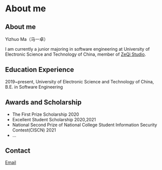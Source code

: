 # About me


## About me

Yizhuo Ma（马一卓）

I am currently a junior majoring in software engineering at University of Electronic Science and Technology of China, member of [ZeQi Studio](https://sise.uestc.edu.cn/info/1049/4169.htm).
## Education Experience

2019~present, University of Electronic Science and Technology of China, B.E. in Software Engineering

## Awards and Scholarship

- The First Prize Scholarship    2020
- Excellent Student Scholarship    2020,2021
- National Second Prize of National College Student Information Security Contest(CISCN)    2021
- ...

## Contact
 
[Email](yukiyousa@163.com)



